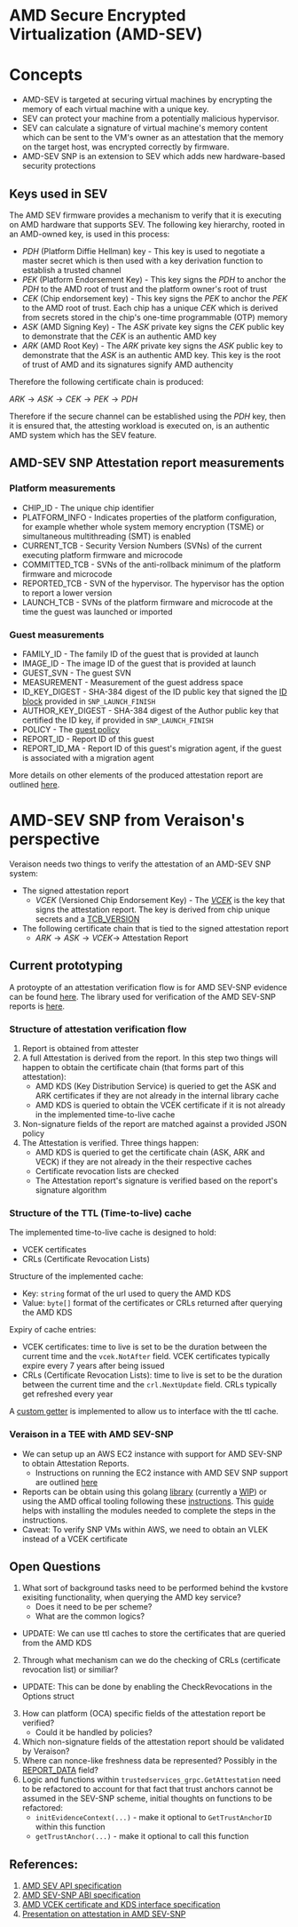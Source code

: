 # AMD Secure Encrypted Virtualization (AMD-SEV)

# Concepts
- AMD-SEV is targeted at securing virtual machines by encrypting the memory of each virtual machine with a unique key.
- SEV can protect your machine from a potentially malicious hypervisor.
- SEV can calculate a signature of virtual machine's memory content which can be sent to the VM's owner as an attestation that the memory on the target host, was encrypted correctly by firmware.
- AMD-SEV SNP is an extension to SEV which adds new hardware-based security protections

## Keys used in SEV
The AMD SEV firmware provides a mechanism to verify that it is executing on AMD hardware that supports SEV. The following key hierarchy, rooted in an AMD-owned key, is used in this process:

- $PDH$ (Platform Diffie Hellman) key - This key is used to negotiate a master secret which is then used with a key derivation function to establish a trusted channel
- $PEK$ (Platform Endorsement Key) - This key signs the $PDH$ to anchor the $PDH$ to the AMD root of trust and the platform owner's root of trust
- $CEK$ (Chip endorsement key) - This key signs the $PEK$ to anchor the $PEK$ to the AMD root of trust. Each chip has a unique $CEK$ which is derived from secrets stored in the chip's one-time programmable (OTP) memory
- $ASK$ (AMD Signing Key) - The $ASK$ private key signs the $CEK$ public key  to demonstrate that the $CEK$ is an authentic AMD key
- $ARK$ (AMD Root Key) - The $ARK$ private key signs the $ASK$ public key to demonstrate that the $ASK$ is an authentic AMD key. This key is the root of trust of AMD and its signatures signify AMD authencity

Therefore the following certificate chain is produced:


$ARK \rightarrow ASK \rightarrow CEK \rightarrow PEK \rightarrow PDH$


Therefore if the secure channel can be established using the $PDH$ key, then it is ensured that, the attesting workload is executed on, is an authentic AMD system which has the SEV feature.

## AMD-SEV SNP Attestation report measurements

### Platform measurements
- CHIP_ID - The unique chip identifier
- PLATFORM_INFO - Indicates properties of the platform configuration, for example whether whole system memory encryption (TSME) or simultaneous multithreading (SMT) is enabled
- CURRENT_TCB - Security Version Numbers (SVNs) of the current executing platform firmware and microcode
- COMMITTED_TCB - SVNs of the anti-rollback minimum of the platform firmware and microcode
- REPORTED_TCB - SVN of the hypervisor. The hypervisor has the option to report a lower version
- LAUNCH_TCB - SVNs of the platform firmware and microcode at the time the guest was launched or imported

### Guest measurements
- FAMILY_ID - The family ID of the guest that is provided at launch
- IMAGE_ID - The image ID of the guest that is provided at launch
- GUEST_SVN - The guest SVN
- MEASUREMENT - Measurement of the guest address space
- ID_KEY_DIGEST - SHA-384 digest of the ID public key that signed the [ID block](https://www.amd.com/system/files/TechDocs/56860.pdf#page=91) provided in `SNP_LAUNCH_FINISH`
- AUTHOR_KEY_DIGEST - SHA-384 digest of the Author public key that certified the ID key, if provided in `SNP_LAUNCH_FINISH`
- POLICY - The [guest policy](https://www.amd.com/system/files/TechDocs/56860.pdf#page=26)
- REPORT_ID - Report ID of this guest
- REPORT_ID_MA - Report ID of this guest's migration agent, if the guest is associated with a migration agent

More details on other elements of the produced attestation report are outlined [here](https://www.amd.com/system/files/TechDocs/56860.pdf#page=44).

# AMD-SEV SNP from Veraison's perspective
Veraison needs two things to verify the attestation of an AMD-SEV SNP system:

- The signed attestation report
    - $VCEK$ (Versioned Chip Endorsement Key) - The [$VCEK$](https://www.amd.com/system/files/TechDocs/57230.pdf) is the key that signs the attestation report. The key is derived from chip unique secrets and a [TCB_VERSION](https://www.amd.com/system/files/TechDocs/56860.pdf#page=18)
- The following certificate chain that is tied to the signed attestation report
    - $ARK \rightarrow ASK \rightarrow VCEK \rightarrow$ Attestation Report

## Current prototyping
A protoypte of an attestation verification flow is for AMD SEV-SNP evidence can be found [here](https://github.com/SabreenKaur/amd-snp-prototype). The library used for verification of the AMD SEV-SNP reports is [here](https://github.com/google/go-sev-guest).

### Structure of attestation verification flow
1. Report is obtained from attester
2. A full Attestation is derived from the report. In this step two things will happen to obtain the certificate chain (that forms part of this attestation):
    - AMD KDS (Key Distribution Service) is queried to get the ASK and ARK certificates if they are not already in the internal library cache
    - AMD KDS is queried to obtain the VCEK certificate if it is not already in the implemented time-to-live cache
3. Non-signature fields of the report are matched against a provided JSON policy
4. The Attestation is verified. Three things happen:
    - AMD KDS is queried to get the certificate chain (ASK, ARK and VECK) if they are not already in the their respective caches
    - Certificate revocation lists are checked
    - The Attestation report's signature is verified based on the report's signature algorithm

### Structure of the TTL (Time-to-live) cache
The implemented time-to-live cache is designed to hold:
- VCEK certificates
- CRLs (Certificate Revocation Lists)

Structure of the implemented cache:
- Key: `string` format of the url used to query the AMD KDS
- Value: `byte[]` format of the certificates or CRLs returned after querying the AMD KDS

Expiry of cache entries:
- VCEK certificates: time to live is set to be the duration between the current time and the `vcek.NotAfter` field. VCEK certificates typically expire every 7 years after being issued
- CRLs (Certificate Revocation Lists): time to live is set to be the duration between the current time and the `crl.NextUpdate` field. CRLs typically get refreshed every year

A [custom getter](https://github.com/SabreenKaur/amd-snp-prototype/blob/main/ttl_getter.go) is implemented to allow us to interface with the ttl cache.

### Veraison in a TEE with AMD SEV-SNP
- We can setup up an AWS EC2 instance with support for AMD SEV-SNP to obtain Attestation Reports.
    - Instructions on running the EC2 instance with AMD SEV SNP support are outlined [here](https://confluence.arm.com/display/~sabgur01/Creating+an+amd+sev+snp+instance+using+AWS+console)
- Reports can be obtain using this golang [library](https://github.com/google/go-sev-guest) (currently a [WIP](https://github.com/google/go-sev-guest/issues/53)) or using the AMD offical tooling following these [instructions](https://docs.aws.amazon.com/AWSEC2/latest/UserGuide/snp-attestation.html). This [guide](https://confluence.arm.com/display/~sabgur01/Generating+a+VLEK+using+AMD+tools) helps with installing the modules needed to complete the steps in the instructions.
- Caveat: To verify SNP VMs within AWS, we need to obtain an VLEK instead of a VCEK certificate

## Open Questions
1. What sort of background tasks need to be performed behind the kvstore exisiting functionality, when querying the AMD key service? 
    - Does it need to be per scheme? 
    - What are the common logics?
- UPDATE: We can use ttl caches to store the certificates that are queried from the AMD KDS
2. Through what mechanism can we do the checking of CRLs (certificate revocation list) or similiar?
- UPDATE: This can be done by enabling the CheckRevocations in the Options struct 
3. How can platform (OCA) specific fields of the attestation report be verified? 
    - Could it be handled by policies?
4. Which non-signature fields of the attestation report should be validated by Veraison?
5. Where can nonce-like freshness data be represented? Possibly in the [REPORT_DATA](https://www.amd.com/system/files/TechDocs/56860.pdf#page=43) field?
6. Logic and functions within `trustedservices_grpc.GetAttestation` need to be refactored to account for that fact that trust anchors cannot be assumed in the SEV-SNP scheme, initial thoughts on functions to be refactored:
    - `initEvidenceContext(...)` - make it optional to `GetTrustAnchorID` within this function
    - `getTrustAnchor(...)` - make it optional to call this function

## References: 
1. [AMD SEV API specification](https://www.amd.com/system/files/TechDocs/55766_SEV-KM_API_Specification.pdf)
2. [AMD SEV-SNP ABI specification](https://www.amd.com/system/files/TechDocs/56860.pdf)
3. [AMD VCEK certificate and KDS interface specification](https://www.amd.com/system/files/TechDocs/57230.pdf)
4. [Presentation on attestation in AMD SEV-SNP](https://www.amd.com/content/dam/amd/en/documents/developer/lss-snp-attestation.pdf)
